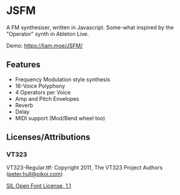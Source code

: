 # JSFM

A FM synthesiser, written in Javascript. Some-what inspired by the "Operator" synth in Ableton Live.

Demo: https://liam.moe/JSFM/

## Features

* Frequency Modulation style synthesis
* 16-Voice Polyphony
* 4 Operators per Voice
* Amp and Pitch Envelopes
* Reverb
* Delay
* MIDI support (Mod/Bend wheel too)


## Licenses/Attributions

### VT323

VT323-Regular.ttf: Copyright 2011, The VT323 Project Authors (peter.hull@oikoi.com)

[SIL Open Font License, 1.1](http://scripts.sil.org/OFL)